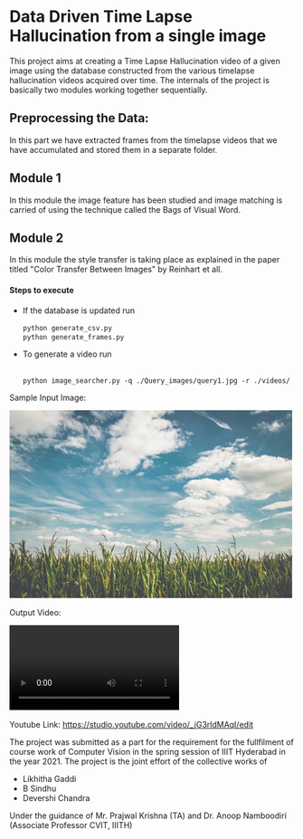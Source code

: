 # Data Driven Time Lapse Hallucination from a single image

This project aims at creating a Time Lapse Hallucination video of a given image using the database constructed from the various timelapse hallucination videos acquired over time. The internals of the project is basically two modules working together sequentially.

## Preprocessing the Data:
In this part we have extracted frames from the timelapse videos that we have accumulated and stored them in a separate folder.

## Module 1
In this module the image feature has been studied and image matching is carried of using the technique called the Bags of Visual Word.  

## Module 2

In this module the style transfer is taking place as explained in the paper titled "Color Transfer Between Images" by Reinhart et all. 

#### Steps to execute

* If the database is updated run

  ```
  python generate_csv.py
  python generate_frames.py

  ```
* To generate a video run

  ```

  python image_searcher.py -q ./Query_images/query1.jpg -r ./videos/

  ```
  

Sample Input Image:

![Input Image](https://github.com/LikhithaGaddi/Timelapse_hallucination/blob/main/Query_images/query1.jpg)  


Output Video:

![Output Video](https://github.com/LikhithaGaddi/Timelapse_hallucination/blob/main/output.mp4)

Youtube Link: https://studio.youtube.com/video/_jG3rldMAqI/edit



The project was submitted as a part for the requirement for the fullfilment of course work of Computer Vision in the spring session of IIIT Hyderabad in the year 2021. The project is the joint effort of the collective works of
* Likhitha Gaddi
* B Sindhu
* Devershi Chandra

Under the guidance of Mr. Prajwal Krishna (TA) and Dr. Anoop Namboodiri (Associate Professor CVIT, IIITH)
